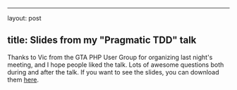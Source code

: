 <hr />

<p>layout: post</p>

<h2>title: Slides from my "Pragmatic TDD" talk</h2>

<p>Thanks to Vic from the GTA PHP User Group for organizing last night's meeting, and I hope people liked the talk.  Lots of awesome questions both during and after the talk.  If you want to see the slides, you can download them <a href="http://www.littlehart.net/gtaphp-tdd.pdf">here</a>.
</p>
